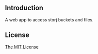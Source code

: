 ## Introduction

A web app  to access storj buckets and files.

## License
[The MIT License](LICENSE.txt)
